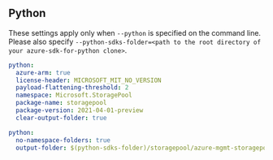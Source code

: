 ## Python

These settings apply only when `--python` is specified on the command line.
Please also specify `--python-sdks-folder=<path to the root directory of your azure-sdk-for-python clone>`.

```yaml $(python)
python:
  azure-arm: true
  license-header: MICROSOFT_MIT_NO_VERSION
  payload-flattening-threshold: 2
  namespace: Microsoft.StoragePool
  package-name: storagepool
  package-version: 2021-04-01-preview
  clear-output-folder: true
```

```yaml $(python)
python:
  no-namespace-folders: true
  output-folder: $(python-sdks-folder)/storagepool/azure-mgmt-storagepool/azure/mgmt/storagepool/v2020_03_15_preview
```
